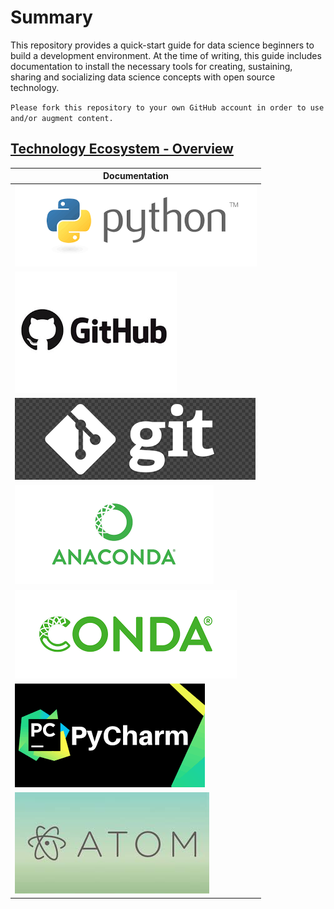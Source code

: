 # Summary

This repository provides a quick-start guide for data science beginners to build a development environment. At the time of writing, this guide includes documentation to install the necessary tools for creating, sustaining, sharing and socializing data science concepts with open source technology.


`Please fork this repository to your own GitHub account in order to use and/or augment content.`

## [Technology Ecosystem - Overview](https://github.com/GarrettEichhorn/development_environment/blob/master/00%20-%20tech-ecosystem/00%20-%20Tech_Ecosystem.md)

| Documentation
| ---
| [![Python](https://github.com/GarrettEichhorn/development_environment/blob/master/00%20-%20tech-ecosystem/Images/python.png)](https://github.com/GarrettEichhorn/development_environment/blob/master/00%20-%20tech-ecosystem/01%20-%20Python_Installation.md)
| [![GitHub](https://github.com/GarrettEichhorn/development_environment/blob/master/00%20-%20tech-ecosystem/Images/GitHub.png)](https://github.com/GarrettEichhorn/development_environment/blob/master/00%20-%20tech-ecosystem/02%20-%20GitHub_Installation.md)
| [![git](https://github.com/GarrettEichhorn/development_environment/blob/master/00%20-%20tech-ecosystem/Images/git.png)](https://github.com/GarrettEichhorn/development_environment/blob/master/00%20-%20tech-ecosystem/03%20-%20git_Installation.md)
| [![Anaconda](https://github.com/GarrettEichhorn/development_environment/blob/master/00%20-%20tech-ecosystem/Images/Anaconda.png)](https://github.com/GarrettEichhorn/development_environment/blob/master/00%20-%20tech-ecosystem/04%20-%20Anaconda_Installation.md)
| [![Conda](https://github.com/GarrettEichhorn/development_environment/blob/master/00%20-%20tech-ecosystem/Images/conda.png)](https://github.com/GarrettEichhorn/development_environment/blob/master/00%20-%20tech-ecosystem/05%20-%20Conda_Installation.md)
| [![PyCharm](https://github.com/GarrettEichhorn/development_environment/blob/master/00%20-%20tech-ecosystem/Images/pycharm.png)](https://github.com/GarrettEichhorn/development_environment/blob/master/00%20-%20tech-ecosystem/06%20-%20PyCharm_Installation.md)
| [![Auxiliary](https://github.com/GarrettEichhorn/development_environment/blob/master/00%20-%20tech-ecosystem/Images/atom.jpg)](https://github.com/GarrettEichhorn/development_environment/blob/master/00%20-%20tech-ecosystem/07%20-%20Auxiliary_Installations.md)
